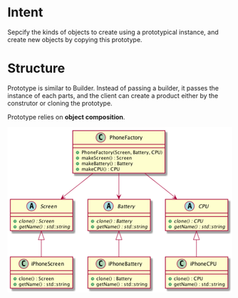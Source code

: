 # Intent
Sepcify the kinds of objects to create using a prototypical instance, and create new objects by copying this prototype.

# Structure
Prototype is similar to Builder. Instead of passing a builder, it passes the instance of each parts, and the client can create a product either by the construtor or cloning the prototype.

Prototype relies on **object composition**.

![Prototype](./prototype.png "Prototype")


